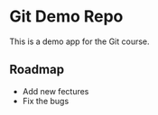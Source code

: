 # Git Demo Repo
This is a demo app for the Git course.

## Roadmap
* Add new fectures 
* Fix the bugs